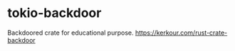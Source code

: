 # tokio-backdoor

Backdoored crate for educational purpose. https://kerkour.com/rust-crate-backdoor
